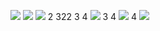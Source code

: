 ![](https://images.uncyc.org/pt/c/c7/Distraction_Dance.gif)
![](https://i.gifer.com/4rvv.gif)
![](https://i.gifer.com/3MXt.gif)
2
322
3
4
![](https://images.uncyc.org/pt/c/c7/Distraction_Dance.gif)
3
4
![](https://images.uncyc.org/pt/c/c7/Distraction_Dance.gif)
4
![](https://images.uncyc.org/pt/c/c7/Distraction_Dance.gif)
